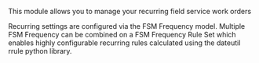 This module allows you to manage your recurring field service work
orders

Recurring settings are configured via the FSM Frequency model. Multiple
FSM Frequency can be combined on a FSM Frequency Rule Set which enables
highly configurable recurring rules calculated using the dateutil rrule
python library.
